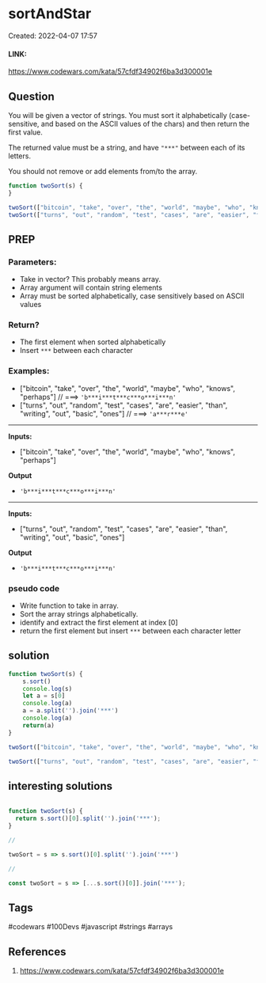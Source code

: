 # sortAndStar
Created: 2022-04-07 17:57

#### LINK:
https://www.codewars.com/kata/57cfdf34902f6ba3d300001e
## Question
You will be given a vector of strings. You must sort it alphabetically (case-sensitive, and based on the ASCII values of the chars) and then return the first value.

The returned value must be a string, and have `"***"` between each of its letters.

You should not remove or add elements from/to the array.

```javascript
function twoSort(s) {
}

twoSort(["bitcoin", "take", "over", "the", "world", "maybe", "who", "knows", "perhaps"]) // ===> 'b***i***t***c***o***i***n'
twoSort(["turns", "out", "random", "test", "cases", "are", "easier", "than", "writing", "out", "basic", "ones"] // ===>  'a***r***e'
```


## PREP
### Parameters:
- Take in vector? This probably means array.
- Array argument will contain  string elements
- Array must be sorted alphabetically, case sensitively based on ASCII values

### Return?
- The first element when sorted alphabetically
- Insert `***` between each character

### Examples:
- ["bitcoin", "take", "over", "the", "world", "maybe", "who", "knows", "perhaps"]
  // ===> `'b***i***t***c***o***i***n'`
- ["turns", "out", "random", "test", "cases", "are", "easier", "than", "writing", "out", "basic", "ones"] 
  // ===>  `'a***r***e'`

____________
**Inputs:**
-   ["bitcoin", "take", "over", "the", "world", "maybe", "who", "knows", "perhaps"]

**Output**
-   `'b***i***t***c***o***i***n'`
____________
**Inputs:**
-   ["turns", "out", "random", "test", "cases", "are", "easier", "than", "writing", "out", "basic", "ones"] 

**Output**
-    `'b***i***t***c***o***i***n'`

### pseudo code
- Write function to take in array.
- Sort the array strings alphabetically.
- identify and extract the first element at index [0]
- return the first element but insert `***` between each character letter 

## solution
```javascript
function twoSort(s) {
    s.sort()
	console.log(s)
	let a = s[0]
	console.log(a)
	a = a.split('').join('***')
	console.log(a)
	return(a)
}

twoSort(["bitcoin", "take", "over", "the", "world", "maybe", "who", "knows", "perhaps"]) // ===> 'b***i***t***c***o***i***n'

twoSort(["turns", "out", "random", "test", "cases", "are", "easier", "than", "writing", "out", "basic", "ones"]) // ===> 'a***r***e'

```

## interesting solutions
```javascript

function twoSort(s) {
  return s.sort()[0].split('').join('***');
}

// 

twoSort = s => s.sort()[0].split('').join('***')

//

const twoSort = s => [...s.sort()[0]].join('***');

```

## Tags
#codewars #100Devs #javascript #strings #arrays 

## References
1. https://www.codewars.com/kata/57cfdf34902f6ba3d300001e